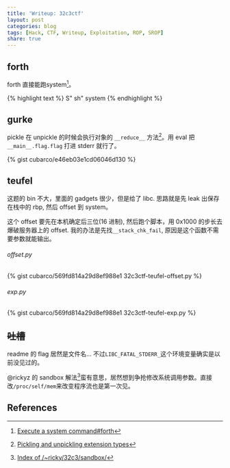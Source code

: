 ```yaml
---
title: 'Writeup: 32c3ctf'
layout: post
categories: blog
tags: [Hack, CTF, Writeup, Exploitation, ROP, SROP]
share: true
---
```


## forth

forth 直接能跑system[^1]。

{% highlight text %}
S" sh" system
{% endhighlight %}

## gurke

pickle 在 unpickle 的时候会执行对象的 `__reduce__` 方法[^2]。用 eval 把 `__main__.flag.flag` 打进 stderr 就行了。

{% gist cubarco/e46eb03e1cd06046d130 %}

## teufel

这题的 bin 不大，里面的 gadgets 很少，但是给了 libc. 思路就是先 leak 出保存在栈中的 rbp, 然后 offset 到 system。

这个 offset 要先在本机确定后三位(16 进制), 然后跑个脚本，用 0x1000 的步长去爆破服务器上的 offset. 我的办法是先找`__stack_chk_fail`, 原因是这个函数不需要参数就能输出。

###### offset.py

{% gist cubarco/569fd814a29d8ef988e1 32c3ctf-teufel-offset.py %}

###### exp.py

{% gist cubarco/569fd814a29d8ef988e1 32c3ctf-teufel-exp.py %}

## <del>吐槽</del>

readme 的 flag 居然是文件名... 不过`LIBC_FATAL_STDERR_`这个环境变量确实是以前没见过的。

@rickyz 的 sandbox 解法[^3]蛮有意思，居然想到争抢修改系统调用参数。直接改`/proc/self/mem`来改变程序流也是第一次见。

## References

[^1]: [Execute a system command#forth](http://rosettacode.org/wiki/Execute_a_system_command#Forth)
[^2]: [Pickling and unpickling extension types](https://docs.python.org/2/library/pickle.html#object.__reduce__)
[^3]: [Index of /~ricky/32c3/sandbox/](https://rzhou.org/~ricky/32c3/sandbox/)
